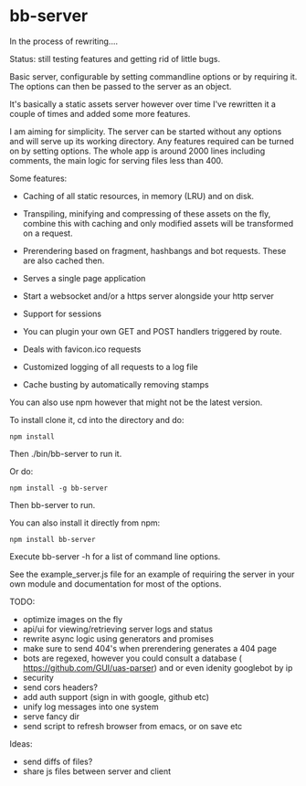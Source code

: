 bb-server
===========

In the process of rewriting....

Status: still testing features and getting rid of little bugs.

Basic server, configurable by setting commandline options or by
requiring it. The options can then be passed to the server as an
object.

It's basically a static assets server however over time I've
rewritten it a couple of times and added some more features. 

I am aiming for simplicity. The server can be started without any
options and will serve up its working directory. Any features required
can be turned on by setting options. The whole app is around 2000
lines including comments, the main logic for serving files less than
400.

Some features:

* Caching of all static resources, in memory (LRU) and on disk.

* Transpiling, minifying and compressing of these assets on the fly,
combine this with caching and only modified assets will be transformed
on a request.

* Prerendering based on fragment, hashbangs and bot requests. These are
also cached then.

* Serves a single page application

* Start a websocket and/or a https server alongside your http server

* Support for sessions

* You can plugin your own GET and POST handlers triggered by route.

* Deals with favicon.ico requests

* Customized logging of all requests to a log file

* Cache busting by automatically removing stamps

You can also use npm however that might not be the latest version.

To install clone it, cd into the directory and do:
 
	npm install

Then ./bin/bb-server to run it.

Or do:

	npm install -g bb-server
	
Then bb-server to run.

You can also install it directly from npm:

	npm install bb-server
	
	  
Execute bb-server -h for a list of command line options.
		  
See the example_server.js file for an example of requiring the server
in your own module and documentation for most of the options. 


TODO:
* optimize images on the fly
* api/ui for viewing/retrieving server logs and status
* rewrite async logic using generators and promises
* make sure to send 404's when prerendering generates a 404 page
* bots are regexed, however you could consult a database (
  https://github.com/GUI/uas-parser) and or even idenity googlebot by
  ip
* security
* send cors headers?
* add auth support (sign in with google, github etc)
* unify log messages into one system
* serve fancy dir
* send script to refresh browser from emacs, or on save etc

Ideas:
* send diffs of files?
* share js files between server and client
